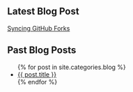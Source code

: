 ## Latest Blog Post

[Syncing GitHub Forks](https://mrgeislinger.medium.com/syncing-github-forks-42306190bf91)

## Past Blog Posts

<ul>
  {% for post in site.categories.blog %}
  <li>
    <a href="{{ post.url }}">
      {{ post.title }}
    </a> 
  </li>
  {% endfor %}
</ul>
<!-- -->


